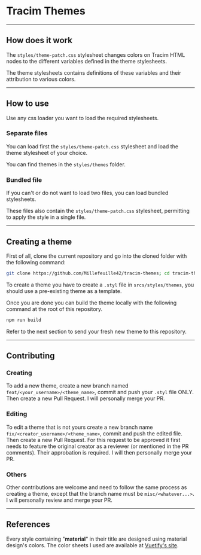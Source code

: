 # Tracim Themes

---

## How does it work

The `styles/theme-patch.css` stylesheet changes colors on Tracim HTML nodes to the different variables defined in the theme stylesheets.

The theme stylesheets contains definitions of these variables and their attribution to various colors.

---

## How to use

Use any css loader you want to load the required stylesheets.

### Separate files

You can load first the `styles/theme-patch.css` stylesheet and load the theme stylesheet of your choice.

You can find themes in the `styles/themes` folder.

### Bundled file

If you can't or do not want to load two files, you can load bundled stylesheets.

These files also contain the `styles/theme-patch.css` stylesheet, permitting to apply the style in a single file.

---

## Creating a theme

First of all, clone the current repository and go into the cloned folder with the following command:
```bash
git clone https://github.com/Millefeuille42/tracim-themes; cd tracim-themes
```

To create a theme you have to create a `.styl` file in `srcs/styles/themes`, you should use a 
pre-existing theme as a template.

Once you are done you can build the theme locally with the following command at the root of this repository.
```bash
npm run build
```

Refer to the next section to send your fresh new theme to this repository.

---

## Contributing

### Creating

To add a new theme, create a new branch named `feat/<your_username>/<theme_name>`, commit and push your `.styl` 
file ONLY. Then create a new Pull Request. I will personally merge your PR.

### Editing

To edit a theme that is not yours create a new branch name `fix/<creator_username>/<theme_name>`, commit and push the
edited file. Then create a new Pull Request. For this request to be approved it first needs to
feature the original creator as a reviewer (or mentioned in the PR comments). Their approbation is required.
I will then personally merge your PR.

### Others

Other contributions are welcome and need to follow the same process as creating a theme, except that the branch name
must be `misc/<whatever...>`. I will personally review and merge your PR.

---

## References

Every style containing "**material**" in their title are designed using material design's colors.
The color sheets I used are available at [Vuetify's site](https://vuetifyjs.com/en/styles/colors/#material-colors).
